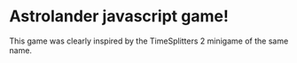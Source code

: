 # Astrolander javascript game!

This game was clearly inspired by the TimeSplitters 2 minigame of the same
name.
